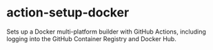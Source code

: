 # action-setup-docker
Sets up a Docker multi-platform builder with GitHub Actions, including logging into the GitHub Container Registry and Docker Hub.
